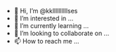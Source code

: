 - 👋 Hi, I’m @kkllllllllllses
- 👀 I’m interested in ...
- 🌱 I’m currently learning ...
- 💞️ I’m looking to collaborate on ...
- 📫 How to reach me ...

<!---
kkllllllllllses/kkllllllllllses is a ✨ special ✨ repository because its `README.md` (this file) appears on your GitHub profile.
You can click the Preview link to take a look at your changes.
--->
